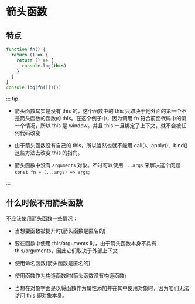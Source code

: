 # 箭头函数

## 特点

```js
function fn() {
  return () => {
    return () => {
      console.log(this)
    }
  }
}
console.log(fn()()())
```

::: tip

- 箭头函数其实是没有 this 的，这个函数中的 this 只取决于他外面的第一个不是箭头函数的函数的 this。在这个例子中，因为调用 fn 符合前面代码中的第一个情况，所以 this 是 window。并且 this 一旦绑定了上下文，就不会被任何代码改变

- 由于箭头函数没有自己的 this，所以当然也就不能用 call()、apply()、bind()这些方法去改变 this 的指向。

- 箭头函数中没有 `arguments` 对象。不过可以使用 `...args` 来解决这个问题 `const fn = (...args) => args`;

:::

## 什么时候不用箭头函数

不应该使用箭头函数一些情况：

- 当想要函数被提升时(箭头函数是匿名的)

- 要在函数中使用 this/arguments 时，由于箭头函数本身不具有 this/arguments，因此它们取决于外部上下文

- 使用命名函数(箭头函数是匿名的)

- 使用函数作为构造函数时(箭头函数没有构造函数)

- 当想在对象字面是以将函数作为属性添加并在其中使用对象时，因为咱们无法访问 this 即对象本身。
